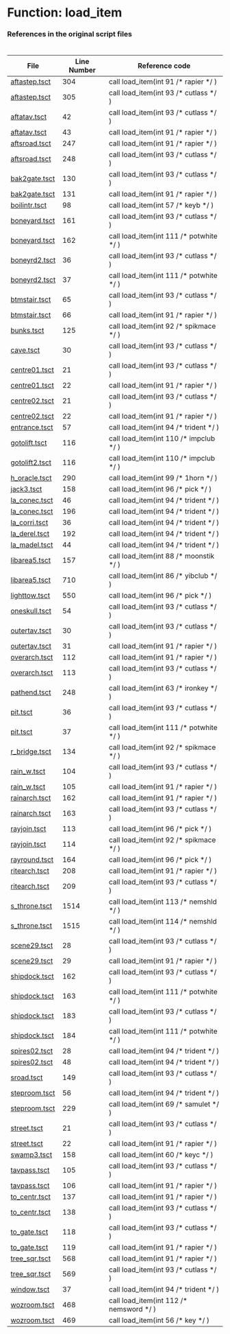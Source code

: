 # Function: load_item
### References in the original script files

#

| File | Line Number | Reference code |
| --- | --- | --- |
| [aftastep.tsct](../../../out/aftastep.tsct#L304) | 304 | call load_item(int 91 /* rapier */ ) |
| [aftastep.tsct](../../../out/aftastep.tsct#L305) | 305 | call load_item(int 93 /* cutlass */ ) |
| [aftatav.tsct](../../../out/aftatav.tsct#L42) | 42 | call load_item(int 93 /* cutlass */ ) |
| [aftatav.tsct](../../../out/aftatav.tsct#L43) | 43 | call load_item(int 91 /* rapier */ ) |
| [aftsroad.tsct](../../../out/aftsroad.tsct#L247) | 247 | call load_item(int 91 /* rapier */ ) |
| [aftsroad.tsct](../../../out/aftsroad.tsct#L248) | 248 | call load_item(int 93 /* cutlass */ ) |
| [bak2gate.tsct](../../../out/bak2gate.tsct#L130) | 130 | call load_item(int 93 /* cutlass */ ) |
| [bak2gate.tsct](../../../out/bak2gate.tsct#L131) | 131 | call load_item(int 91 /* rapier */ ) |
| [boilintr.tsct](../../../out/boilintr.tsct#L98) | 98 | call load_item(int 57 /* keyb */ ) |
| [boneyard.tsct](../../../out/boneyard.tsct#L161) | 161 | call load_item(int 93 /* cutlass */ ) |
| [boneyard.tsct](../../../out/boneyard.tsct#L162) | 162 | call load_item(int 111 /* potwhite */ ) |
| [boneyrd2.tsct](../../../out/boneyrd2.tsct#L36) | 36 | call load_item(int 93 /* cutlass */ ) |
| [boneyrd2.tsct](../../../out/boneyrd2.tsct#L37) | 37 | call load_item(int 111 /* potwhite */ ) |
| [btmstair.tsct](../../../out/btmstair.tsct#L65) | 65 | call load_item(int 93 /* cutlass */ ) |
| [btmstair.tsct](../../../out/btmstair.tsct#L66) | 66 | call load_item(int 91 /* rapier */ ) |
| [bunks.tsct](../../../out/bunks.tsct#L125) | 125 | call load_item(int 92 /* spikmace */ ) |
| [cave.tsct](../../../out/cave.tsct#L30) | 30 | call load_item(int 93 /* cutlass */ ) |
| [centre01.tsct](../../../out/centre01.tsct#L21) | 21 | call load_item(int 93 /* cutlass */ ) |
| [centre01.tsct](../../../out/centre01.tsct#L22) | 22 | call load_item(int 91 /* rapier */ ) |
| [centre02.tsct](../../../out/centre02.tsct#L21) | 21 | call load_item(int 93 /* cutlass */ ) |
| [centre02.tsct](../../../out/centre02.tsct#L22) | 22 | call load_item(int 91 /* rapier */ ) |
| [entrance.tsct](../../../out/entrance.tsct#L57) | 57 | call load_item(int 94 /* trident */ ) |
| [gotolift.tsct](../../../out/gotolift.tsct#L116) | 116 | call load_item(int 110 /* impclub */ ) |
| [gotolift2.tsct](../../../out/gotolift2.tsct#L116) | 116 | call load_item(int 110 /* impclub */ ) |
| [h_oracle.tsct](../../../out/h_oracle.tsct#L290) | 290 | call load_item(int 99 /* 1horn */ ) |
| [jack3.tsct](../../../out/jack3.tsct#L158) | 158 | call load_item(int 96 /* pick */ ) |
| [la_conec.tsct](../../../out/la_conec.tsct#L46) | 46 | call load_item(int 94 /* trident */ ) |
| [la_conec.tsct](../../../out/la_conec.tsct#L196) | 196 | call load_item(int 94 /* trident */ ) |
| [la_corri.tsct](../../../out/la_corri.tsct#L36) | 36 | call load_item(int 94 /* trident */ ) |
| [la_derel.tsct](../../../out/la_derel.tsct#L192) | 192 | call load_item(int 94 /* trident */ ) |
| [la_madel.tsct](../../../out/la_madel.tsct#L44) | 44 | call load_item(int 94 /* trident */ ) |
| [libarea5.tsct](../../../out/libarea5.tsct#L157) | 157 | call load_item(int 88 /* moonstik */ ) |
| [libarea5.tsct](../../../out/libarea5.tsct#L710) | 710 | call load_item(int 86 /* yibclub */ ) |
| [lighttow.tsct](../../../out/lighttow.tsct#L550) | 550 | call load_item(int 96 /* pick */ ) |
| [oneskull.tsct](../../../out/oneskull.tsct#L54) | 54 | call load_item(int 93 /* cutlass */ ) |
| [outertav.tsct](../../../out/outertav.tsct#L30) | 30 | call load_item(int 93 /* cutlass */ ) |
| [outertav.tsct](../../../out/outertav.tsct#L31) | 31 | call load_item(int 91 /* rapier */ ) |
| [overarch.tsct](../../../out/overarch.tsct#L112) | 112 | call load_item(int 91 /* rapier */ ) |
| [overarch.tsct](../../../out/overarch.tsct#L113) | 113 | call load_item(int 93 /* cutlass */ ) |
| [pathend.tsct](../../../out/pathend.tsct#L248) | 248 | call load_item(int 63 /* ironkey */ ) |
| [pit.tsct](../../../out/pit.tsct#L36) | 36 | call load_item(int 93 /* cutlass */ ) |
| [pit.tsct](../../../out/pit.tsct#L37) | 37 | call load_item(int 111 /* potwhite */ ) |
| [r_bridge.tsct](../../../out/r_bridge.tsct#L134) | 134 | call load_item(int 92 /* spikmace */ ) |
| [rain_w.tsct](../../../out/rain_w.tsct#L104) | 104 | call load_item(int 93 /* cutlass */ ) |
| [rain_w.tsct](../../../out/rain_w.tsct#L105) | 105 | call load_item(int 91 /* rapier */ ) |
| [rainarch.tsct](../../../out/rainarch.tsct#L162) | 162 | call load_item(int 91 /* rapier */ ) |
| [rainarch.tsct](../../../out/rainarch.tsct#L163) | 163 | call load_item(int 93 /* cutlass */ ) |
| [rayjoin.tsct](../../../out/rayjoin.tsct#L113) | 113 | call load_item(int 96 /* pick */ ) |
| [rayjoin.tsct](../../../out/rayjoin.tsct#L114) | 114 | call load_item(int 92 /* spikmace */ ) |
| [rayround.tsct](../../../out/rayround.tsct#L164) | 164 | call load_item(int 96 /* pick */ ) |
| [ritearch.tsct](../../../out/ritearch.tsct#L208) | 208 | call load_item(int 91 /* rapier */ ) |
| [ritearch.tsct](../../../out/ritearch.tsct#L209) | 209 | call load_item(int 93 /* cutlass */ ) |
| [s_throne.tsct](../../../out/s_throne.tsct#L1514) | 1514 | call load_item(int 113 /* nemshld */ ) |
| [s_throne.tsct](../../../out/s_throne.tsct#L1515) | 1515 | call load_item(int 114 /* nemshld */ ) |
| [scene29.tsct](../../../out/scene29.tsct#L28) | 28 | call load_item(int 93 /* cutlass */ ) |
| [scene29.tsct](../../../out/scene29.tsct#L29) | 29 | call load_item(int 91 /* rapier */ ) |
| [shipdock.tsct](../../../out/shipdock.tsct#L162) | 162 | call load_item(int 93 /* cutlass */ ) |
| [shipdock.tsct](../../../out/shipdock.tsct#L163) | 163 | call load_item(int 111 /* potwhite */ ) |
| [shipdock.tsct](../../../out/shipdock.tsct#L183) | 183 | call load_item(int 93 /* cutlass */ ) |
| [shipdock.tsct](../../../out/shipdock.tsct#L184) | 184 | call load_item(int 111 /* potwhite */ ) |
| [spires02.tsct](../../../out/spires02.tsct#L28) | 28 | call load_item(int 94 /* trident */ ) |
| [spires02.tsct](../../../out/spires02.tsct#L48) | 48 | call load_item(int 94 /* trident */ ) |
| [sroad.tsct](../../../out/sroad.tsct#L149) | 149 | call load_item(int 93 /* cutlass */ ) |
| [steproom.tsct](../../../out/steproom.tsct#L56) | 56 | call load_item(int 94 /* trident */ ) |
| [steproom.tsct](../../../out/steproom.tsct#L229) | 229 | call load_item(int 69 /* samulet */ ) |
| [street.tsct](../../../out/street.tsct#L21) | 21 | call load_item(int 93 /* cutlass */ ) |
| [street.tsct](../../../out/street.tsct#L22) | 22 | call load_item(int 91 /* rapier */ ) |
| [swamp3.tsct](../../../out/swamp3.tsct#L158) | 158 | call load_item(int 60 /* keyc */ ) |
| [tavpass.tsct](../../../out/tavpass.tsct#L105) | 105 | call load_item(int 93 /* cutlass */ ) |
| [tavpass.tsct](../../../out/tavpass.tsct#L106) | 106 | call load_item(int 91 /* rapier */ ) |
| [to_centr.tsct](../../../out/to_centr.tsct#L137) | 137 | call load_item(int 91 /* rapier */ ) |
| [to_centr.tsct](../../../out/to_centr.tsct#L138) | 138 | call load_item(int 93 /* cutlass */ ) |
| [to_gate.tsct](../../../out/to_gate.tsct#L118) | 118 | call load_item(int 93 /* cutlass */ ) |
| [to_gate.tsct](../../../out/to_gate.tsct#L119) | 119 | call load_item(int 91 /* rapier */ ) |
| [tree_sqr.tsct](../../../out/tree_sqr.tsct#L568) | 568 | call load_item(int 91 /* rapier */ ) |
| [tree_sqr.tsct](../../../out/tree_sqr.tsct#L569) | 569 | call load_item(int 93 /* cutlass */ ) |
| [window.tsct](../../../out/window.tsct#L37) | 37 | call load_item(int 94 /* trident */ ) |
| [wozroom.tsct](../../../out/wozroom.tsct#L468) | 468 | call load_item(int 112 /* nemsword */ ) |
| [wozroom.tsct](../../../out/wozroom.tsct#L469) | 469 | call load_item(int 56 /* key */ ) |
